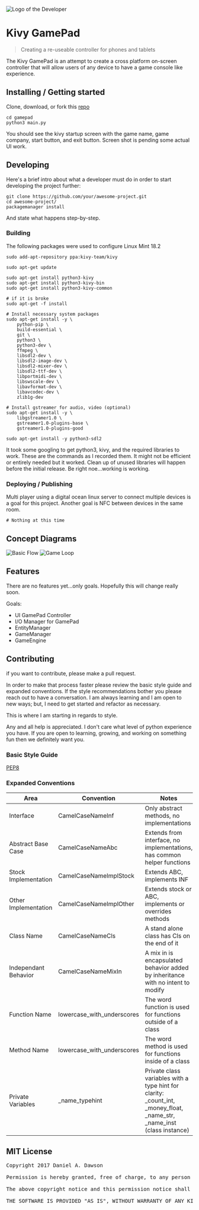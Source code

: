 ![Logo of the Developer](images/randomsilo.png)

# Kivy GamePad
> Creating a re-useable controller for phones and tablets

The Kivy GamePad is an attempt to create a cross platform on-screen controller that will allow users of any device to have a game console like experience.

## Installing / Getting started

Clone, download, or fork this [repo](https://github.com/randomsilo/kivy-gamepad.git)

```shell
cd gamepad
python3 main.py
```

You should see the kivy startup screen with the game name, game company, start button, and exit button.  Screen shot is pending some actual UI work.

## Developing

Here's a brief intro about what a developer must do in order to start developing
the project further:

```shell
git clone https://github.com/your/awesome-project.git
cd awesome-project/
packagemanager install
```

And state what happens step-by-step.

### Building

The following packages were used to configure Linux Mint 18.2

```shell
sudo add-apt-repository ppa:kivy-team/kivy

sudo apt-get update

sudo apt-get install python3-kivy
sudo apt-get install python3-kivy-bin
sudo apt-get install python3-kivy-common

# if it is broke
sudo apt-get -f install

# Install necessary system packages
sudo apt-get install -y \
    python-pip \
    build-essential \
    git \
    python3 \
    python3-dev \
    ffmpeg \
    libsdl2-dev \
    libsdl2-image-dev \
    libsdl2-mixer-dev \
    libsdl2-ttf-dev \
    libportmidi-dev \
    libswscale-dev \
    libavformat-dev \
    libavcodec-dev \
    zlib1g-dev

# Install gstreamer for audio, video (optional)
sudo apt-get install -y \
    libgstreamer1.0 \
    gstreamer1.0-plugins-base \
    gstreamer1.0-plugins-good

sudo apt-get install -y python3-sdl2
```

It took some googling to get python3, kivy, and the required libraries to work.  These are the commands as I recorded them.  It might not be efficient or entirely needed but it worked.  Clean up of unused libraries will happen before the initial release.  Be right noe...working is working.

### Deploying / Publishing

Multi player using a digital ocean linux server to connect multiple devices is a goal for this project.  Another goal is NFC between devices in the same room.

```shell
# Nothing at this time
```

## Concept Diagrams

![Basic Flow](./images/flow_w400.png)
![Game Loop](./images/game_loop_w400.png)

## Features

There are no features yet...only goals.
Hopefully this will change really soon.

Goals:
* UI GamePad Controller
* I/O Manager for GamePad
* EntityManager
* GameManager
* GameEngine

## Contributing

if you want to contribute, please make a pull request.

In order to make that process faster please review the basic style guide and expanded conventions.  If the style recommendations bother you please reach out to have a conversation.  I am always learning and I am open to new ways; but, I need to get started and refactor as necessary.

This is where I am starting in regards to style.

Any and all help is appreciated.  I don't care what level of python experience you have.  If you are open to learning, growing, and working on something fun then we definitely want you.

### Basic Style Guide

[PEP8](https://www.python.org/dev/peps/pep-0008/)

### Expanded Conventions

Area  | Convention | Notes
--- | --- | ---
Interface            | CamelCaseNameInf | Only abstract methods, no implementations
Abstract Base Case   | CamelCaseNameAbc | Extends from interface, no implementations, has common helper functions
Stock Implementation | CamelCaseNameImplStock | Extends ABC, implements INF
Other Implementation | CamelCaseNameImplOther | Extends stock or ABC, implements or overrides methods
Class Name           | CamelCaseNameCls | A stand alone class has Cls on the end of it
Independant Behavior | CamelCaseNameMixIn | A mix in is encapsulated behavior added by inheritance with no intent to modify
Function Name        | lowercase_with_underscores | The word function is used for functions outside of a class
Method Name          | lowercase_with_underscores | The word method is used for functions inside of a class
Private Variables    | _name_typehint | Private class variables with a type hint for clarity: _count_int, _money_float, _name_str, _name_inst (class instance)


## MIT License

<pre>
Copyright 2017 Daniel A. Dawson

Permission is hereby granted, free of charge, to any person obtaining a copy of this software and associated documentation files (the "Software"), to deal in the Software without restriction, including without limitation the rights to use, copy, modify, merge, publish, distribute, sublicense, and/or sell copies of the Software, and to permit persons to whom the Software is furnished to do so, subject to the following conditions:

The above copyright notice and this permission notice shall be included in all copies or substantial portions of the Software.

THE SOFTWARE IS PROVIDED "AS IS", WITHOUT WARRANTY OF ANY KIND, EXPRESS OR IMPLIED, INCLUDING BUT NOT LIMITED TO THE WARRANTIES OF MERCHANTABILITY, FITNESS FOR A PARTICULAR PURPOSE AND NONINFRINGEMENT. IN NO EVENT SHALL THE AUTHORS OR COPYRIGHT HOLDERS BE LIABLE FOR ANY CLAIM, DAMAGES OR OTHER LIABILITY, WHETHER IN AN ACTION OF CONTRACT, TORT OR OTHERWISE, ARISING FROM, OUT OF OR IN CONNECTION WITH THE SOFTWARE OR THE USE OR OTHER DEALINGS IN THE SOFTWARE.
</pre>
